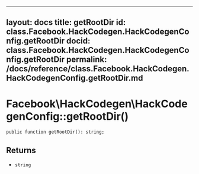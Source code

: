 
***

layout: docs
title: getRootDir
id: class.Facebook.HackCodegen.HackCodegenConfig.getRootDir
docid: class.Facebook.HackCodegen.HackCodegenConfig.getRootDir
permalink: /docs/reference/class.Facebook.HackCodegen.HackCodegenConfig.getRootDir.md
---







# Facebook\\HackCodegen\\HackCodegenConfig::getRootDir()




``` Hack
public function getRootDir(): string;
```




## Returns




- ` string `
